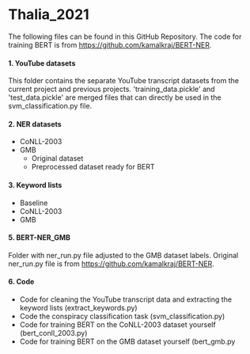 # Thalia_2021
The following files can be found in this GitHub Repository. 
The code for training BERT is from https://github.com/kamalkraj/BERT-NER.

#### 1. YouTube datasets
This folder contains the separate YouTube transcript datasets from the current project and previous projects. 'training_data.pickle' and 'test_data.pickle' are merged files that can directly be used in the svm_classification.py file.


#### 2. NER datasets
  - CoNLL-2003
  - GMB
    - Original dataset
    - Preprocessed dataset ready for BERT 


#### 3. Keyword lists
  - Baseline
  - CoNLL-2003
  - GMB 


#### 5. BERT-NER_GMB
Folder with ner_run.py file adjusted to the GMB dataset labels. Original ner_run.py file is from https://github.com/kamalkraj/BERT-NER.


#### 6. Code
  - Code for cleaning the YouTube transcript data and extracting the keyword lists (extract_keywords.py)
  - Code the conspiracy classification task (svm_classification.py)
  - Code for training BERT on the CoNLL-2003 dataset yourself (bert_conll_2003.py)
  - Code for training BERT on the GMB dataset yourself (bert_gmb.py






